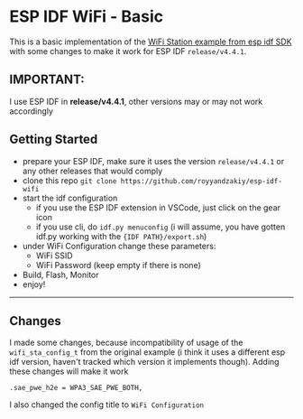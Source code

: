 # ESP IDF WiFi - Basic

This is a basic implementation of the [WiFi Station example from esp idf SDK](https://github.com/espressif/esp-idf/blob/release/v4.4/examples/wifi/getting_started/station/) with some changes to make it work for ESP IDF `release/v4.4.1`.

## IMPORTANT: 
I use ESP IDF in **release/v4.4.1**, other versions may or may not work accordingly

## Getting Started
- prepare your ESP IDF, make sure it uses the version `release/v4.4.1` or any other releases that would comply
- clone this repo `git clone https://github.com/royyandzakiy/esp-idf-wifi`
- start the idf configuration
    - if you use the ESP IDF extension in VSCode, just click on the gear icon
    - if you use cli, do `idf.py menuconfig` (i will assume, you have gotten idf.py working with the `{IDF PATH}/export.sh`)
- under WiFi Configuration change these parameters:
    - WiFi SSID
    - WiFi Password (keep empty if there is none)
- Build, Flash, Monitor
- enjoy!

---

## Changes
I made some changes, because incompatibility of usage of the `wifi_sta_config_t` from the original example (i think it uses a different esp idf version, haven't tracked which version it implements though). Adding these changes will make it work
```
.sae_pwe_h2e = WPA3_SAE_PWE_BOTH,
```

I also changed the config title to `WiFi Configuration`